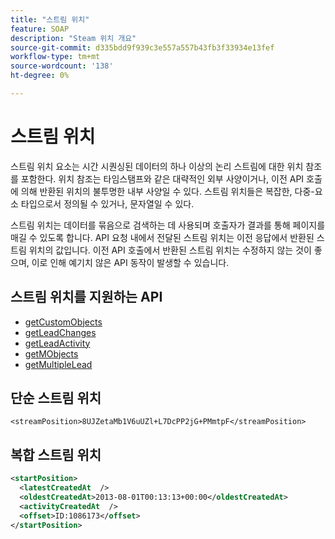 ```yaml
---
title: "스트림 위치"
feature: SOAP
description: "Steam 위치 개요"
source-git-commit: d335bdd9f939c3e557a557b43fb3f33934e13fef
workflow-type: tm+mt
source-wordcount: '138'
ht-degree: 0%

---
```



# 스트림 위치

스트림 위치 요소는 시간 시퀀싱된 데이터의 하나 이상의 논리 스트림에 대한 위치 참조를 포함한다. 위치 참조는 타임스탬프와 같은 대략적인 외부 사양이거나, 이전 API 호출에 의해 반환된 위치의 불투명한 내부 사양일 수 있다. 스트림 위치들은 복잡한, 다중-요소 타입으로서 정의될 수 있거나, 문자열일 수 있다.

스트림 위치는 데이터를 묶음으로 검색하는 데 사용되며 호출자가 결과를 통해 페이지를 매길 수 있도록 합니다. API 요청 내에서 전달된 스트림 위치는 이전 응답에서 반환된 스트림 위치의 값입니다. 이전 API 호출에서 반환된 스트림 위치는 수정하지 않는 것이 좋으며, 이로 인해 예기치 않은 API 동작이 발생할 수 있습니다.

## 스트림 위치를 지원하는 API

- [getCustomObjects](getcustomobjects.md)
- [getLeadChanges](getleadchanges.md)
- [getLeadActivity](getleadactivity.md)
- [getMObjects](getmobjects.md)
- [getMultipleLead](getmultipleleads.md)

## 단순 스트림 위치

```
<streamPosition>8UJZetaMb1V6uUZl+L7DcPP2jG+PMmtpF</streamPosition>
```

## 복합 스트림 위치

```xml
<startPosition>
  <latestCreatedAt  />
  <oldestCreatedAt>2013-08-01T00:13:13+00:00</oldestCreatedAt>
  <activityCreatedAt  />
  <offset>ID:1086173</offset>
</startPosition>
```

